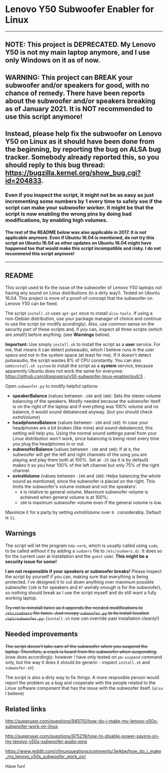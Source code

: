# Lenovo Y50 Subwoofer Enabler for Linux

---

## NOTE: This project is DEPRECATED. My Lenovo Y50 is not my main laptop anymore, and I use only Windows on it as of now.

## WARNING: This project can BREAK your subwoofer and/or speakers for good, with no chance of remedy. There have been reports about the subwoofer and/or speakers breaking as of January 2021. It is NOT recommended to use this script anymore! 

## Instead, please help fix the subwoofer on Lenovo Y50 on Linux as it should have been done from the beginning, by reporting the bug on ALSA bug tracker. Somebody already reported this, so you should reply to this bug thread: https://bugzilla.kernel.org/show_bug.cgi?id=204833.

### Even if you inspect the script, it might not be as easy as just incrementing some numbers by 1 every time to safely see if the script can make your subwoofer worker. It might be that the script is now enabling the wrong pins by doing bad modifications, by enabling high volumes.

#### The rest of the README below was also applicable in 2017. It is not applicable anymore. Even if Ubuntu 16.04 is mentioned, do not try this script on Ubuntu 16.04 as other updates on Ubuntu 16.04 might have happened too that would make this script incompatible and risky. I do not recommend this script anymore!

---

## README

This script used to fix the issue of the subwoofer of Lenovo Y50 laptops not having any sound on Linux distributions (in a dirty way!). Tested on Ubuntu 16.04. This project is more of a proof-of-concept that the subwoofer on Lenovo Y50 can be fixed.

The script `install.sh` uses `apt-get` once to install `alsa-tools`. If using a non-Debian distribution, use your package manager of choice and continue to use the script (or modify acordingly). Also, use common sense on the security part of these scripts and, if you can, inspect all three scripts (*which are small!*) before anything. (see **Warnings** below). 

**Important:** Use simply `install.sh` to install the script as a **user** service. For me, that means it can detect pulseaudio, which I believe runs in the user space and not in the system space (at least for me). If it doesn't detect pulseaudio, the script wastes 8% of CPU constantly. You can also use`install.sh system` to install the script as a **system** service, because apparently Ubuntu does not work the same for everyone: https://github.com/dragosprju/y50-subwoofer-linux-enabler/pull/3 .

Open `subwoofer.py` to modify helpful options:

* **speakerBalance** (values between `-100` and `100`): Sets the stereo volume balancing of the speakers. Mostly needed because the subwoofer itself is on the right of the laptop and if everything was 100% volume and no balance, it would sound debalanced anyway. (but you should check *extraVolume*)
* **headphonesBalance** (values between `-100` and `100`): In case your headphones are a bit broken (like mine) and sound debalanced, this setting will help you. Using the normal sound settings panel from your Linux distribution won't work, since balancing is being reset every time you plug the headphones in or out.
* **subwooferBalance** (values between `-100` and `100`): If at `0`, the subwoofer will get the left and right channels of the song you are playing and play them both at 100%. Set at `-25` (as it is by default) makes it so you hear 100% of the left channel but only 75% of the right channel.
* **extraVolume** (values between `-100` and `100`): Helps balancing the whole sound as mentioned, since the subwoofer is placed on the right. This limits the subwoofer's volume instead and not the speakers'. 
    * `0` is relative to general volume. Maximum subwoofer volume is achieved when general volume is at 100%;
    * `100` is maximum subwoofer volume even if the general volume is low.

Maximize it for a party by setting _extraVolume_ over `0 ` considerably. Default is `11`.

## Warnings

The script will let the program `hda-verb`, which is usually called using `sudo`, to be called *without it* by adding a `sudoers` file to `/etc/sudoers.d/`. It does so for the current user at installation and the `guest` user. **This might be a security issue for some!**

**I am not responsible if your speakers or subwoofer breaks!** Please inspect the script by yourself if you can, making sure that everything is being protected. I've designed it to cut down anything over maximum possible subwoofer (`100` is for speakers and `87` *weirdly enough* is for the subwoofer), so nothing should break as I use the script myself and do still want a fully working laptop.

~~Try not to reinstall twice as it appends the needed modifications to `/etc/sudoers` file twice. Just recopy `subwoofer.py` to its install location `/opt/subwoofer.py`.~~ (`install.sh` now can override past installation cleanly!)

## Needed improvements

~~The script doesn't take care of the subwoofer when you suspend the laptop. Therefore, a crack is heard from the subwoofer when suspending.~~ (now does accordingly: however I have only tested on `pm-suspend` command only, but the way it does it should be generic - inspect `install.sh` and `subwoofer.sh`)

The script is also a dirty way to fix things. A more resposible person would report the problem as a bug and cooperate with the people related to the Linux software component that has the issue with the subwoofer itself. (`alsa` I believe)

## Related links

http://superuser.com/questions/945110/how-do-i-make-my-lenovo-y50s-subwoofer-work-on-linux

http://superuser.com/questions/975219/how-to-disable-power-saving-on-my-lenovo-y50s-subwoofer-audio-pins

https://www.reddit.com/r/linuxquestions/comments/3ejkbe/how_do_i_make_my_lenovo_y50s_subwoofer_work_on/

Have fun! 
